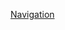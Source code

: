 <a href="https://github.com/headwirecom/coresites/wiki/Coresites-Components#navigation" target="blank">Navigation</a>